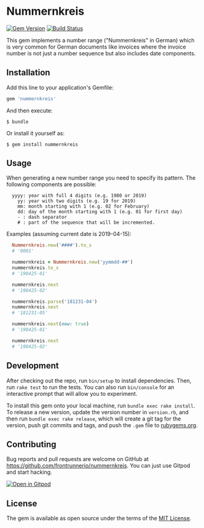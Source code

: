 # Nummernkreis

[![Gem Version](https://badge.fury.io/rb/nummernkreis.svg)](https://badge.fury.io/rb/nummernkreis)
[![Build Status](https://travis-ci.org/frontrunnerio/nummernkreis.svg?branch=master)](https://travis-ci.org/frontrunnerio/nummernkreis)

This gem implements a number range ("Nummernkreis" in German) which is very common for German documents like invoices where the invoice number is not just a number sequence but also includes date components.

## Installation

Add this line to your application's Gemfile:

```ruby
gem 'nummernkreis'
```

And then execute:

    $ bundle

Or install it yourself as:

    $ gem install nummernkreis

## Usage

When generating a new number range you need to specify its pattern.
The following components are possible:

```
  yyyy: year with full 4 digits (e.g. 1980 or 2019)
    yy: year with two digits (e.g. 19 for 2019)
    mm: month starting with 1 (e.g. 02 for February)
    dd: day of the month starting with 1 (e.g. 01 for first day)
    - : dash separator
    # : part of the sequence that will be incremented.
```

Examples (assuming current date is 2019-04-15):

```ruby
  Nummernkreis.new('####').to_s
  # '0001'

  nummernkreis = Nummernkreis.new('yymmdd-##')
  nummernkreis.to_s
  # '190425-01'

  nummernkreis.next
  # '190425-02'

  nummernkreis.parse('181231-04')
  nummernkreis.next
  # '181231-05'

  nummernkreis.next(now: true)
  # '190425-01'

  nummernkreis.next
  # '190425-02'
```

## Development

After checking out the repo, run `bin/setup` to install dependencies. Then, run `rake test` to run the tests. You can also run `bin/console` for an interactive prompt that will allow you to experiment.

To install this gem onto your local machine, run `bundle exec rake install`. To release a new version, update the version number in `version.rb`, and then run `bundle exec rake release`, which will create a git tag for the version, push git commits and tags, and push the `.gem` file to [rubygems.org](https://rubygems.org).

## Contributing

Bug reports and pull requests are welcome on GitHub at https://github.com/frontrunnerio/nummernkreis.
You can just use Gitpod and start hacking.

[![Open in Gitpod](https://gitpod.io/button/open-in-gitpod.svg)](https://gitpod.io#https://github.com/frontrunnerio/nummernkreis)

## License

The gem is available as open source under the terms of the [MIT License](https://opensource.org/licenses/MIT).

